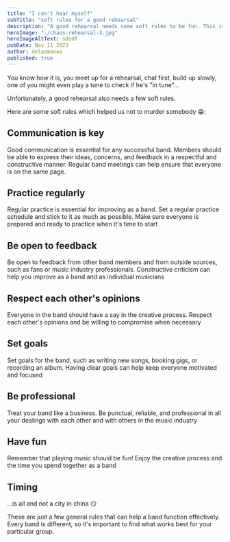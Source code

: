 ```yaml
---
title: "I can't hear myself"
subTitle: "soft rules for a good rehearsal"
description: "A good rehearsal needs some soft rules to be fun. This is a list of rules which helped us."
heroImage: "./chaos-rehearsal-3.jpg"
heroImageAltText: sdsdf
pubDate: Nov 11 2023
author: delasmanos
published: true
---
```


You know how it is, you meet up for a rehearsal, chat first, build up slowly, one of you might even play a tune to check if he's "in tune"...

Unfortunately, a good rehearsal also needs a few soft rules.

Here are some soft rules which helped us not to murder somebody 😁:

## Communication is key

Good communication is essential for any successful band. Members should be able to express their ideas, concerns, and feedback in a respectful and constructive manner. Regular band meetings can help ensure that everyone is on the same page.

## Practice regularly  

Regular practice is essential for improving as a band. Set a regular practice schedule and stick to it as much as possible. Make sure everyone is prepared and ready to practice when it's time to start

## Be open to feedback

Be open to feedback from other band members and from outside sources, such as fans or music industry professionals. Constructive criticism can help you improve as a band and as individual musicians

## Respect each other's opinions

Everyone in the band should have a say in the creative process. Respect each other's opinions and be willing to compromise when necessary

## Set goals

Set goals for the band, such as writing new songs, booking gigs, or recording an album. Having clear goals can help keep everyone motivated and focused

## Be professional

Treat your band like a business. Be punctual, reliable, and professional in all your dealings with each other and with others in the music industry

## Have fun

Remember that playing music should be fun! Enjoy the creative process and the time you spend together as a band

## Timing

...is all and not a city in china 😏

These are just a few general rules that can help a band function effectively. Every band is different, so it's important to find what works best for your particular group.
